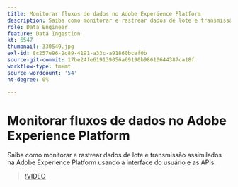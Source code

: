```yaml
---
title: Monitorar fluxos de dados no Adobe Experience Platform
description: Saiba como monitorar e rastrear dados de lote e transmissão assimilados na Adobe Experience Platform usando a interface do usuário e as APIs
role: Data Engineer
feature: Data Ingestion
kt: 6547
thumbnail: 330549.jpg
exl-id: 8c257e96-2c89-4191-a33c-a91860bcef0b
source-git-commit: 17be24fe619139056a69190b98610644387ca18f
workflow-type: tm+mt
source-wordcount: '54'
ht-degree: 0%

---
```


# Monitorar fluxos de dados no Adobe Experience Platform

Saiba como monitorar e rastrear dados de lote e transmissão assimilados na Adobe Experience Platform usando a interface do usuário e as APIs.

>[!VIDEO](https://video.tv.adobe.com/v/3409475?quality=12&learn=on)
